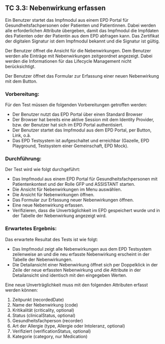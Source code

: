## TC 3.3: Nebenwirkung erfassen
Ein Benutzer startet das Impfmodul aus einem EPD Portal für Gesundheitsfachpersonen oder Patienten und Patientinnen.  Dabei werden alle erforderlichen Attribute übergeben, damit das Impfmodul die Impfdaten des Patienten oder der Patientin aus dem EPD abfragen kann. Das Zertifikat der digitalen Signatur ist dem Impfmodul bekannt und die Signatur ist gültig.

Der Benutzer öffnet die Ansicht für die Nebenwirkungen. Dem Benutzer werden alle Einträge mit Nebenwirkungen zeitgeordnet angezeigt. Dabei werden die Informationen für das Lifecycle Management nicht berücksichtigt.

Der Benutzer öffnet das Formular zur Erfassung einer neuen Nebenwirkung mit dem Button.

### Vorbereitung:

Für den Test müssen die folgenden Vorbereitungen getroffen werden:
- Der Benutzer nutzt das EPD Portal über einen Standard Browser
- Der Browser hat bereits eine aktive Session mit dem Identity Provider, bzw. der Benutzer hat sich im EPD Portal authentisiert.
- Der Benutzer startet das Impfmodul aus dem EPD Portal, per Button, Link, o.ä.  
- Das EPD Testsystem ist aufgeschaltet und erreichbar (Gazelle, EPD Playground, Testsystem einer Gemeinschaft, EPD Mock).


### Durchführung:

Der Test wird wie folgt durchgeführt:
- Das Impfmodul aus einem EPD Portal für Gesundheitsfachpersonen mit Patientenkontext und der Rolle GFP und ASSISTANT starten.
- Die Ansicht für Nebenwirkungen im Menu auswählen.
- Die Ansicht für Nebenwirkungen öffnen.
- Das Formular zur Erfassung neuer Nebenwirkungen öffnen.
- Eine neue Nebenwirkung erfassen.  
- Verifizieren, dass die Unverträglichkeit im EPD gespeichert wurde und in der Tabelle der Nebenwirkung angezeigt wird.


### Erwartetes Ergebnis:

Das erwartete Resultat des Tests ist wie folgt:
- Das Impfmodul zeigt alle Nebenwirkungen aus dem EPD Testsystem zeilenweise an und die neu erfasste Nebenwirkung erscheint in der Tabelle der Nebenwirkungen.
- Die Detailansicht einer Nebenwirkung öffnet sich per Doppelklick in der Zeile der neue erfassten Nebenwirkung und die Attribute in der Detailansicht sind identisch mit den eingegeben Werten.

Eine neue Unverträglichkeit muss mit den folgenden Attributen erfasst werden können:  
1.	Zeitpunkt (recordedDate)
2.	Name der Nebenwirkung (code)
3.	Kritikalität (criticality, optional)
4.	Status (clinicalStatus, optional)
5.	Gesundheitsfachperson (recorder)
6.	Art der Allergie (type, Allergie oder Intoleranz, optional)
7.	Verifiziert (verificationStatus, optional)
8.	Kategorie (category, nur Medication)
